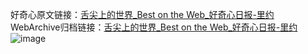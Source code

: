 好奇心原文链接：[舌尖上的世界_Best on the Web_好奇心日报-里约](https://www.qdaily.com/articles/3716.html)
WebArchive归档链接：[舌尖上的世界_Best on the Web_好奇心日报-里约](http://web.archive.org/web/20190623152804/https://www.qdaily.com/articles/3716.html)
![image](http://ww3.sinaimg.cn/large/007d5XDpgy1g3vd3ypahxj30u03kg1kx)